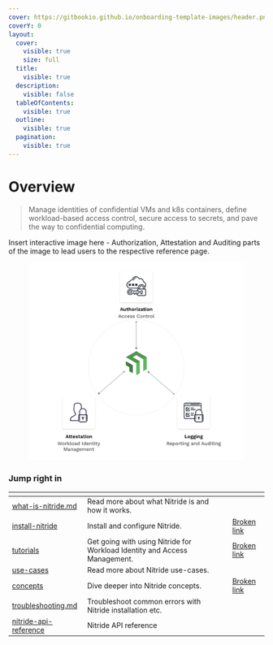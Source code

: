 ```yaml
---
cover: https://gitbookio.github.io/onboarding-template-images/header.png
coverY: 0
layout:
  cover:
    visible: true
    size: full
  title:
    visible: true
  description:
    visible: false
  tableOfContents:
    visible: true
  outline:
    visible: true
  pagination:
    visible: true
---
```


# Overview

> Manage identities of confidential VMs and k8s containers, define workload-based access control, secure access to secrets, and pave the way to confidential computing.

Insert interactive image here - Authorization, Attestation and Auditing parts of the image to lead users to the respective reference page.

<figure><img src=".gitbook/assets/nitride-image.png" alt=""><figcaption></figcaption></figure>



### Jump right in

<table data-view="cards"><thead><tr><th data-type="content-ref"></th><th></th><th data-hidden data-card-cover data-type="files"></th><th data-hidden></th><th data-hidden data-card-target data-type="content-ref"></th></tr></thead><tbody><tr><td><a href="nitride-documentation/what-is-nitride.md">what-is-nitride.md</a></td><td>Read more about what Nitride is and how it works.</td><td></td><td></td><td></td></tr><tr><td><a href="install-nitride/">install-nitride</a></td><td>Install and configure Nitride.</td><td></td><td></td><td><a href="broken-reference">Broken link</a></td></tr><tr><td><a href="tutorials/">tutorials</a></td><td>Get going with using Nitride for Workload Identity and Access Management.</td><td></td><td></td><td><a href="broken-reference">Broken link</a></td></tr><tr><td><a href="use-cases/">use-cases</a></td><td>Read more about Nitride use-cases.</td><td></td><td></td><td></td></tr><tr><td><a href="concepts/">concepts</a></td><td>Dive deeper into Nitride concepts.</td><td></td><td></td><td><a href="broken-reference">Broken link</a></td></tr><tr><td><a href="troubleshooting.md">troubleshooting.md</a></td><td>Troubleshoot common errors with Nitride installation etc.</td><td></td><td></td><td></td></tr><tr><td><a href="nitride-api-reference/">nitride-api-reference</a></td><td>Nitride API reference</td><td></td><td></td><td></td></tr></tbody></table>

